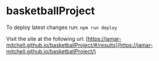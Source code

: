 # basketballProject

To deploy latest changes run: `npm run deploy`

Visit the site at the following url: [https://jamar-mitchell.github.io/basketballProject/#/results](https://jamar-mitchell.github.io/basketballProject/)
